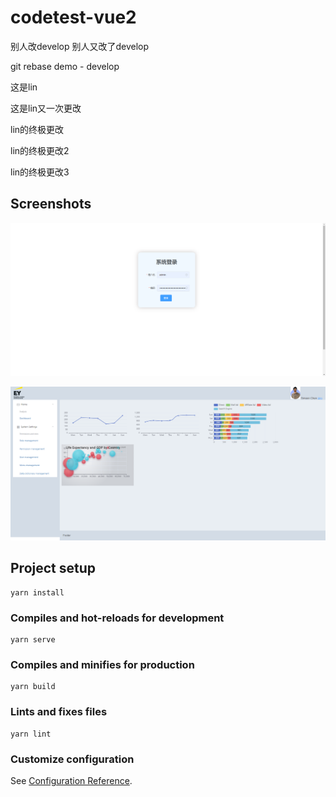 # codetest-vue2
别人改develop 
别人又改了develop 


git rebase demo - develop

这是lin

这是lin又一次更改

lin的终极更改

lin的终极更改2


lin的终极更改3

## Screenshots

![image](screenshot1.png)

![image](screenshot2.png)

## Project setup

```
yarn install
```

### Compiles and hot-reloads for development
```
yarn serve
```

### Compiles and minifies for production
```
yarn build
```

### Lints and fixes files
```
yarn lint
```

### Customize configuration
See [Configuration Reference](https://cli.vuejs.org/config/).
